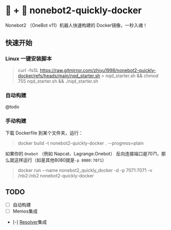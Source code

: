 # 🐳 + 🤖 nonebot2-quickly-docker

Nonebot2 （OneBot v11）机器人快速构建的 Docker镜像，一秒入魂！

## 快速开始

### Linux 一键安装脚本

> curl -fsSL https://raw.gitmirror.com/zhiyu1998/nonebot2-quickly-docker/refs/heads/main/nqd_starter.sh > nqd_starter.sh && chmod 755 nqd_starter.sh && ./nqd_starter.sh

### 自动构建

@todo

### 手动构建

下载 Dockerfile 到某个文件夹，运行：

> docker build -t nonebot2-quickly-docker . --progress=plain

如果你的 `Onebot` （例如 Napcat、Lagrange.Onebot） 反向连接端口是7071，那么就这样运行（如是其他8080就是`-p 8080:7071`）

> docker run --name nonebot2_quickly_docker -d -p 7071:7071 -v /nb2:/nb2 nonebot2-quickly-docker

## TODO

- [ ] 自动构建
- [ ] Memos集成
- [-] [Resolver](https://github.com/zhiyu1998/nonebot-plugin-resolver)集成